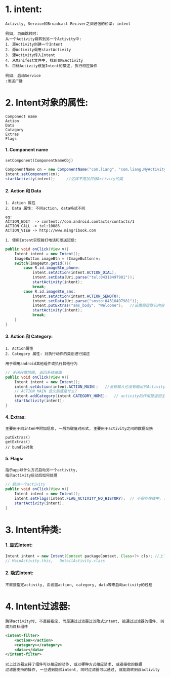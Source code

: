 # 1. intent:

~~~properties
Activity, Service和Broadcast Reciver之间通信的桥梁: intent
~~~

~~~properties
例如, 页面跳转时:
从一个Activity跳转到另一个Activity中:
1. 源Activity创建一个Intent
2. 源Activity调用startActivity
3. 源Activity传入Intent
4. 从Manifest文件中, 找到目标Activity
5. 目标Activity根据Intent的描述, 执行相应操作
~~~

~~~properties
例如: 启动Service
:发送广播
~~~

# 2. Intent对象的属性:

~~~properties
Componect name
Action
Data
Catagory
Extras
Flags
~~~

#### 1. Component name

~~~properties
setComponent(ComponentNameObj)
~~~

~~~java
ComponentName cn = new ComponentName("com.liang", "com.liang.MyActivity");
intent.setComponent(cn);
startActivity(intent);     //这样不用加目标Activity的类
~~~

#### 2. Action 和 Data

~~~properties
1. Action 属性
2. Data 属性: 不同action, data格式不同
~~~

~~~properties
eg:
ACTION_EDIT  -> content://com.android.contacts/contacts/1
ACTION_CALL -> tel:10086
ACTION_VIEW -> http://www.mingribook.com
~~~

~~~properties
1. 使用Intent实现拨打电话和发送短信:
~~~

~~~java
public void onClick(View v){
    Intent intent = new Intent();
    ImageButton imageBtn = (ImageButton)v;
    switch(imageBtn.getId()){
        case R.id.imageBtn_phone:
            intent.setAction(intent.ACTION_DIAL);
            intent.setData(Uri.parse("tel:04318497981"));
            startActivity(intent);
            break;
        case R.id.imageBtn_sms:
            intent.setAction(intent.ACTION_SENDTO);
            intent.setData(Uri.parse("smsto:04318497981"));
            intent.putExtras("sms_body", "Welcome");   //设置短信默认内容
            startActivity(intent);
            break;
    }
}
~~~

#### 3. Action 和 Category:

~~~properties
1. Action属性
2. Category 属性: 对执行动作的类别进行描述 
~~~

~~~http
用于调用android其他组件或执行其他行为
~~~

~~~java
// 关闭谷歌地图, 返回系统桌面
public void onClick(View v){
    Intent intent = new Intent();
    intent.setAction(intent.ACTION_MAIN);   //没有输入也没有输出的Activity
    // ACTION_MAIN 含义到底是什么? 
    intent.addCategory(intent.CATEGORY_HOME);   // activity的作用是返回主页
    startActivity(intent);
}
~~~

#### 4. Extras:

~~~properties
主要用于向inten中附加信息, 一般为键值对形式, 主要用于activity之间的数据交换
~~~

~~~http
putExtras()
getExtras()
// bundle对象
~~~

#### 5. Flags:

~~~http
指示app以什么方式启动另一个activity,
指示activity启动后如何处理
~~~

~~~java
// 启动一个activity
public void onClick(View v){
    Intent intent = new Intent();
	intent.setFlags(intent.FLAG_ACTIVITY_NO_HISTORY);  // 不保存在栈中, 用户离开后不在栈中保留
    startActivity(intent);
}
~~~

# 3. Intent种类:

#### 1. 显式Intent:

~~~java
Intent intent = new Intent(Context packageContext, Class<?> cls); //上下文对象,  目标activity类
// MainActivity.this,   DetailActivity.class
~~~



#### 2. 隐式Intent:

~~~properties
不直接指定activity, 由设置action, category, data等来启动activity的过程
~~~



# 4. Intent过滤器:

~~~properties
跳转activity时, 不直接指定, 而是通过过滤器过滤隐式intent, 能通过过滤器的组件, 则成为目标组件
~~~

~~~xml
<intent-filter>
	<action></action>
    <category></category>
	<data></data>
</intent-filter>
~~~

~~~http
以上过滤器支持了组件可以相应的动作, 或以哪种方式相应请求, 或者接收的数据
过滤器支持的操作, 一旦遇到隐式intent, 同时过滤器可以通过, 就能跳转到该activity
~~~

